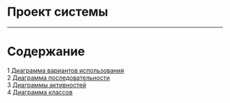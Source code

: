 # Проект системы
---

# Содержание
1 [Диаграмма вариантов использования](UseCase/README.md)  
2 [Диаграмма последовательности](SequenceDiagram/README.md)  
3 [Диаграммы активностей](ActivityDiagrams/README.md)  
4 [Диаграмма классов](ClassDiagram/README.md)
